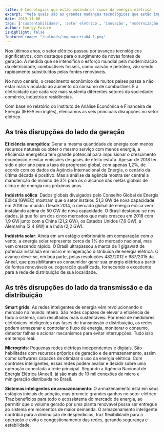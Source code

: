 ```yaml
---
title: 6 tecnologias que estão mudando os rumos da energia elétrica
excerpt: "Veja quais são as grandes mudanças tecnológicas que estão impulsionando o setor elétrico e abalando o protagonismo dos combustíveis fósseis."
date: 2019-11-06
tags: ['sustentabilidade', 'setor elétrico', 'inovação', 'modernização', 'fontes renováveis', 'tecnologias', 'aneel']
author: Energy Future
isHighlight: false
featured_image: "/uploads/img-materia04-1.png"
---
```


Nos últimos anos, o setor elétrico passou por avanços tecnológicos significativos, com destaque para o surgimento de novas fontes de geração. À medida que se intensifica o esforço mundial pela modernização da eletricidade, combustíveis fósseis, como carvão e petróleo, vão sendo rapidamente substituídos pelas fontes renováveis.

No novo cenário, o crescimento econômico de muitos países passa a não estar mais vinculado ao aumento do consumo de combustível. É a eletricidade que cada vez mais sustenta diferentes setores da sociedade: comércio, indústria e residências.

Com base no relatório do Instituto de Análise Econômica e Financeira de Energia (IEEFA em inglês), elencamos as seis principais disrupções no setor elétrico.

## As três disrupções do lado da geração

**Eficiência energética**: Gerar a mesma quantidade de energia com menos recursos naturais ou obter o mesmo serviço com menos energia, a eficiência energética tem grande potencial para impulsionar o crescimento econômico e evitar emissões de gases de efeito estufa.  Apesar de 2018 ter sido o pior ano para a taxa de progresso global, com apenas 1,2%, de acordo com os dados da Agência Internacional de Energia, o cenário da última década é positivo. Mas a análise da agência mostra ser central a manutenção do mínimo de 3% para os o alcance das metas globais de clima e de energia nos próximos anos.

**Indústria eólica**: Dados globais divulgados pelo Conselho Global de Energia Eólica (GWEC) mostram que o setor instalou 51,3 GW de nova capacidade em 2018 no mundo. Desde 2014, o mercado global de energia eólica vem instalando acima de 50 GW de nova capacidade. O Brasil destacou-se nos dados, já que foi um dos cinco mercados que mais cresceu em 2018 com 1,9 GW junto com a China (21,2 GW), os Estados Unidos (7,6 GW), a Alemanha (2,4 GW) e a Índia (2,2 GW).

**Indústria solar**: Ainda em um estágio embrionário em comparação com o vento, a energia solar representa cerca de 1% do mercado nacional, mas vem crescendo rápido. O Brasil ultrapassou a marca de 1 gigawatt de potência instalada em micro e minigeração distribuída de energia elétrica. O avanço deve-se, em boa parte, pelas resoluções 482/2012 e 687/2015 da Aneel, que possibilitaram ao consumidor gerar sua energia elétrica a partir de fontes renováveis ou cogeração qualificada, fornecendo o excedente para a rede de distribuição de sua localidade.

## As três disrupções do lado da transmissão e da distribuição

**Smart grids**: As redes inteligentes de energia vêm revolucionando o mercado no mundo inteiro. São redes capazes de elevar a eficiência de todo o sistema, com resultados mais sustentáveis. Por meio de medidores eletrônicos inteligentes nas fases de transmissão e distribuição, as redes podem armazenar e controlar o fluxo de energia, monitorar o consumo, detectar falhas e acionar mecanismos para evitar interrupções. Tudo isso em tempo real.

**Microgrids**: Pequenas redes elétricas independentes e digitais. São habilitadas com recursos próprios de geração e de armazenamento, assim como softwares capazes de otimizar o uso da energia elétrica.  Com controles inteligentes, essas redes podem avaliar e decidir sobre uma operação conectada à rede principal. Segundo a Agência Nacional de Energia Elétrica (Aneel), já são mais de 10 mil conexões de micro e minigeração distribuída no Brasil.

**Sistemas inteligentes de armazenamento**: O armazenamento está em seus estágios iniciais de adoção, mas promete grandes ganhos no setor elétrico. Traz benefícios para todo o ecossistema do mercado de energia, ao permitir que o volume gerado por uma planta renovável possa ser entregue ao sistema em momentos de maior demanda. O armazenamento inteligente contribui para a diminuição de desperdícios, traz flexibilidade para a operação e evita o congestionamento das redes, gerando segurança e estabilidade.